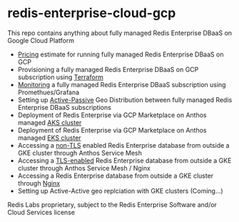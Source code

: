 # redis-enterprise-cloud-gcp

This repo contains anything about fully managed Redis Enterprise DBaaS on Google Cloud Platform

* [Pricing](./pricing.md) estimate for running fully managed Redis Enterprise DBaaS on GCP
* Provisioning a fully managed Redis Enterprise DBaaS on GCP subscription using [Terraform](./terraform.md)
* [Monitoring](./monitoring.md) a fully managed Redis Enterprise DBaaS subscription using Promethues/Grafana
* Setting up [Active-Passive](./active-passive-geo-distribution.md) Geo Distribution between fully managed Redis Enterprise DBaaS subscriptions
* Deployment of Redis Enterprise via GCP Marketplace on Anthos managed [AKS cluster](./aks/aks-deploy.md)
* Deployment of Redis Enterprise via GCP Marketplace on Anthos managed [EKS cluster](./eks/eks-deploy.md)
* Accessing a [non-TLS](./access-via-asm-non-tls/README.md) enabled Redis Enterprise database from outside a GKE cluster through Anthos Service Mesh
* Accessing a [TLS-enabled](./access-via-asm-ingress/README.md) Redis Enterprise database from outside a GKE cluster through Anthos Service Mesh / Nginx
* Accessing a Redis Enterprise database from outside a GKE cluster through [Nginx](./access-via-nginx/README.md)
* Setting up Active-Active geo replciation with GKE clusters (Coming...)

  
Redis Labs proprietary, subject to the Redis Enterprise Software and/or Cloud Services license
